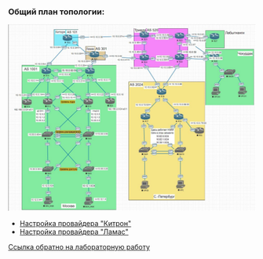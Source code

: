 ### Общий план топологии:  
<img src='pic/top.jpg'>  

* [Настройка провайдера "Китрон"](msk-kit-lam.md)  
* [Настройка провайдера "Ламас"](msk-kit-lam_lam.md)  

[Ссылка обратно на лабораторную работу](/labs/lab08/README.md#)  